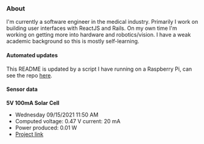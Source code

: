 ### About
I'm currently a software engineer in the medical industry. Primarily I work on building user interfaces with ReactJS and Rails. On my own time I'm working on getting more into hardware and robotics/vision. I have a weak academic background so this is mostly self-learning.

#### Automated updates
This README is updated by a script I have running on a Raspberry Pi, can see the repo [here](https://github.com/jdc-cunningham/raspi-git-repo-updater).

#### Sensor data
**5V 100mA Solar Cell**
- Wednesday 09/15/2021 11:50 AM
- Computed voltage: 0.47 V current: 20 mA
- Power produced: 0.01 W
- [Project link](https://github.com/jdc-cunningham/raspisolarplotter)
